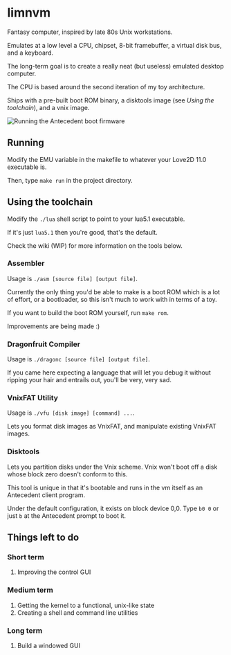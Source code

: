 # limnvm

Fantasy computer, inspired by late 80s Unix workstations.

Emulates at a low level a CPU, chipset, 8-bit framebuffer, a virtual disk bus, and a keyboard.

The long-term goal is to create a really neat (but useless) emulated desktop computer.

The CPU is based around the second iteration of my toy architecture.

Ships with a pre-built boot ROM binary, a disktools image (see *Using the toolchain*), and a vnix image.

![Running the Antecedent boot firmware](https://i.imgur.com/LmF2ZaE.png)

## Running

Modify the EMU variable in the makefile to whatever your Love2D 11.0 executable is.

Then, type `make run` in the project directory.

## Using the toolchain

Modify the `./lua` shell script to point to your lua5.1 executable.

If it's just `lua5.1` then you're good, that's the default.

Check the wiki (WIP) for more information on the tools below.

### Assembler

Usage is `./asm [source file] [output file]`.

Currently the only thing you'd be able to make is a boot ROM which is a lot of effort, or a bootloader, so this isn't much to work with in terms of a toy.

If you want to build the boot ROM yourself, run `make rom`.

Improvements are being made :)

### Dragonfruit Compiler

Usage is `./dragonc [source file] [output file]`.

If you came here expecting a language that will let you debug it without ripping your hair and entrails out, you'll be very, very sad.

### VnixFAT Utility

Usage is `./vfu [disk image] [command] ...`.

Lets you format disk images as VnixFAT, and manipulate existing VnixFAT images.

### Disktools

Lets you partition disks under the Vnix scheme. Vnix won't boot off a disk whose block zero doesn't conform to this.

This tool is unique in that it's bootable and runs in the vm itself as an Antecedent client program.

Under the default configuration, it exists on block device 0,0. Type `b0 0` or just `b` at the Antecedent prompt to boot it.

## Things left to do

### Short term

1. Improving the control GUI

### Medium term

1. Getting the kernel to a functional, unix-like state
2. Creating a shell and command line utilities

### Long term

1. Build a windowed GUI